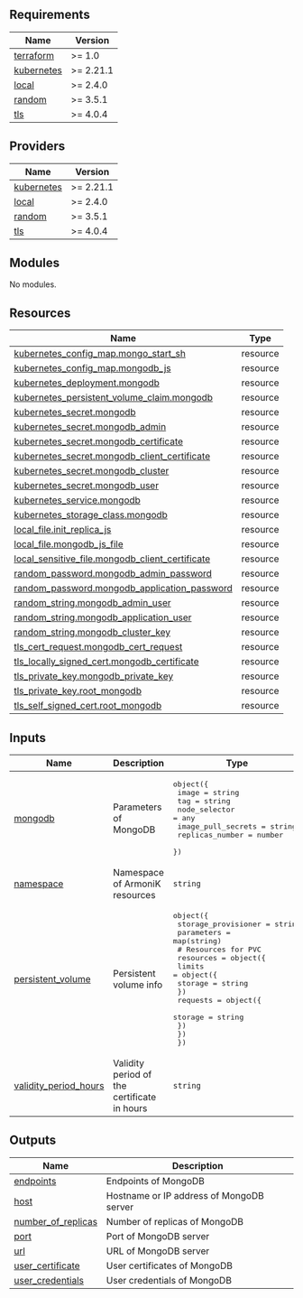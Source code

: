 <!-- BEGIN_TF_DOCS -->
## Requirements

| Name | Version |
|------|---------|
| <a name="requirement_terraform"></a> [terraform](#requirement\_terraform) | >= 1.0 |
| <a name="requirement_kubernetes"></a> [kubernetes](#requirement\_kubernetes) | >= 2.21.1 |
| <a name="requirement_local"></a> [local](#requirement\_local) | >= 2.4.0 |
| <a name="requirement_random"></a> [random](#requirement\_random) | >= 3.5.1 |
| <a name="requirement_tls"></a> [tls](#requirement\_tls) | >= 4.0.4 |

## Providers

| Name | Version |
|------|---------|
| <a name="provider_kubernetes"></a> [kubernetes](#provider\_kubernetes) | >= 2.21.1 |
| <a name="provider_local"></a> [local](#provider\_local) | >= 2.4.0 |
| <a name="provider_random"></a> [random](#provider\_random) | >= 3.5.1 |
| <a name="provider_tls"></a> [tls](#provider\_tls) | >= 4.0.4 |

## Modules

No modules.

## Resources

| Name | Type |
|------|------|
| [kubernetes_config_map.mongo_start_sh](https://registry.terraform.io/providers/hashicorp/kubernetes/latest/docs/resources/config_map) | resource |
| [kubernetes_config_map.mongodb_js](https://registry.terraform.io/providers/hashicorp/kubernetes/latest/docs/resources/config_map) | resource |
| [kubernetes_deployment.mongodb](https://registry.terraform.io/providers/hashicorp/kubernetes/latest/docs/resources/deployment) | resource |
| [kubernetes_persistent_volume_claim.mongodb](https://registry.terraform.io/providers/hashicorp/kubernetes/latest/docs/resources/persistent_volume_claim) | resource |
| [kubernetes_secret.mongodb](https://registry.terraform.io/providers/hashicorp/kubernetes/latest/docs/resources/secret) | resource |
| [kubernetes_secret.mongodb_admin](https://registry.terraform.io/providers/hashicorp/kubernetes/latest/docs/resources/secret) | resource |
| [kubernetes_secret.mongodb_certificate](https://registry.terraform.io/providers/hashicorp/kubernetes/latest/docs/resources/secret) | resource |
| [kubernetes_secret.mongodb_client_certificate](https://registry.terraform.io/providers/hashicorp/kubernetes/latest/docs/resources/secret) | resource |
| [kubernetes_secret.mongodb_cluster](https://registry.terraform.io/providers/hashicorp/kubernetes/latest/docs/resources/secret) | resource |
| [kubernetes_secret.mongodb_user](https://registry.terraform.io/providers/hashicorp/kubernetes/latest/docs/resources/secret) | resource |
| [kubernetes_service.mongodb](https://registry.terraform.io/providers/hashicorp/kubernetes/latest/docs/resources/service) | resource |
| [kubernetes_storage_class.mongodb](https://registry.terraform.io/providers/hashicorp/kubernetes/latest/docs/resources/storage_class) | resource |
| [local_file.init_replica_js](https://registry.terraform.io/providers/hashicorp/local/latest/docs/resources/file) | resource |
| [local_file.mongodb_js_file](https://registry.terraform.io/providers/hashicorp/local/latest/docs/resources/file) | resource |
| [local_sensitive_file.mongodb_client_certificate](https://registry.terraform.io/providers/hashicorp/local/latest/docs/resources/sensitive_file) | resource |
| [random_password.mongodb_admin_password](https://registry.terraform.io/providers/hashicorp/random/latest/docs/resources/password) | resource |
| [random_password.mongodb_application_password](https://registry.terraform.io/providers/hashicorp/random/latest/docs/resources/password) | resource |
| [random_string.mongodb_admin_user](https://registry.terraform.io/providers/hashicorp/random/latest/docs/resources/string) | resource |
| [random_string.mongodb_application_user](https://registry.terraform.io/providers/hashicorp/random/latest/docs/resources/string) | resource |
| [random_string.mongodb_cluster_key](https://registry.terraform.io/providers/hashicorp/random/latest/docs/resources/string) | resource |
| [tls_cert_request.mongodb_cert_request](https://registry.terraform.io/providers/hashicorp/tls/latest/docs/resources/cert_request) | resource |
| [tls_locally_signed_cert.mongodb_certificate](https://registry.terraform.io/providers/hashicorp/tls/latest/docs/resources/locally_signed_cert) | resource |
| [tls_private_key.mongodb_private_key](https://registry.terraform.io/providers/hashicorp/tls/latest/docs/resources/private_key) | resource |
| [tls_private_key.root_mongodb](https://registry.terraform.io/providers/hashicorp/tls/latest/docs/resources/private_key) | resource |
| [tls_self_signed_cert.root_mongodb](https://registry.terraform.io/providers/hashicorp/tls/latest/docs/resources/self_signed_cert) | resource |

## Inputs

| Name | Description | Type | Default | Required |
|------|-------------|------|---------|:--------:|
| <a name="input_mongodb"></a> [mongodb](#input\_mongodb) | Parameters of MongoDB | <pre>object({<br>    image              = string<br>    tag                = string<br>    node_selector      = any<br>    image_pull_secrets = string<br>    replicas_number    = number<br>  })</pre> | n/a | yes |
| <a name="input_namespace"></a> [namespace](#input\_namespace) | Namespace of ArmoniK resources | `string` | n/a | yes |
| <a name="input_persistent_volume"></a> [persistent\_volume](#input\_persistent\_volume) | Persistent volume info | <pre>object({<br>    storage_provisioner = string<br>    parameters          = map(string)<br>    # Resources for PVC<br>    resources = object({<br>      limits = object({<br>        storage = string<br>      })<br>      requests = object({<br>        storage = string<br>      })<br>    })<br>  })</pre> | n/a | yes |
| <a name="input_validity_period_hours"></a> [validity\_period\_hours](#input\_validity\_period\_hours) | Validity period of the certificate in hours | `string` | `"8760"` | no |

## Outputs

| Name | Description |
|------|-------------|
| <a name="output_endpoints"></a> [endpoints](#output\_endpoints) | Endpoints of MongoDB |
| <a name="output_host"></a> [host](#output\_host) | Hostname or IP address of MongoDB server |
| <a name="output_number_of_replicas"></a> [number\_of\_replicas](#output\_number\_of\_replicas) | Number of replicas of MongoDB |
| <a name="output_port"></a> [port](#output\_port) | Port of MongoDB server |
| <a name="output_url"></a> [url](#output\_url) | URL of MongoDB server |
| <a name="output_user_certificate"></a> [user\_certificate](#output\_user\_certificate) | User certificates of MongoDB |
| <a name="output_user_credentials"></a> [user\_credentials](#output\_user\_credentials) | User credentials of MongoDB |
<!-- END_TF_DOCS -->
